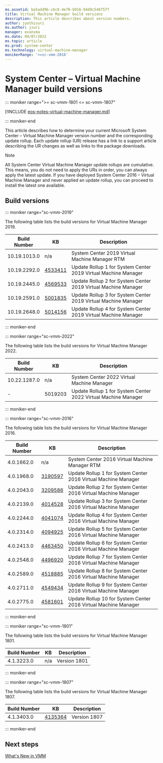 ```yaml
---
ms.assetid: ba5add9b-c6c8-4e70-b916-94d9c548757f
title: Virtual Machine Manager build versions
description: This article describes about version numbers.
author: jyothisuri
ms.author: jsuri
manager: evansma
ms.date: 04/07/2022
ms.topic: article
ms.prod: system-center
ms.technology: virtual-machine-manager
monikerRange: '>=sc-vmm-2016'
---
```


# System Center – Virtual Machine Manager build versions

::: moniker range=">= sc-vmm-1801 <= sc-vmm-1807"

[!INCLUDE [eos-notes-virtual-machine-manager.md](../includes/eos-notes-virtual-machine-manager.md)]

::: moniker-end

This article describes how to determine your current Microsoft System Center – Virtual Machine Manager version number and the corresponding update rollup. Each update rollup (UR) release has a link to a support article describing the UR changes as well as links to the package downloads.

> [!NOTE]
> All System Center Virtual Machine Manager update rollups are cumulative. This means, you do not need to apply the URs in order, you can always apply the latest update. If you have deployed System Center 2016 – Virtual Machine Manager and never applied an update rollup, you can  proceed to install the latest one available.

## Build versions

::: moniker range="sc-vmm-2019"

The following table lists the build versions for Virtual Machine Manager 2019.

| **Build Number** | **KB** |**Description** |
| --- | --- |--- |
| 10.19.1013.0 | n/a | System Center 2019 Virtual Machine Manager RTM     |
| 10.19.2292.0 | [4533411](https://support.microsoft.com/help/4533411/update-rollup-1-for-system-center-virtual-machine-manager-2019) | Update Rollup 1 for System Center 2019 Virtual Machine Manager    |
|10.19.2445.0|[4569533](https://support.microsoft.com/help/4569533)|Update Rollup 2 for System Center 2019 Virtual Machine Manager  |
|10.19.2591.0|[5001835](https://support.microsoft.com/topic/2eea517c-bd0f-dfe8-2c70-28fa4ac6b0c1)|Update Rollup 3 for System Center 2019 Virtual Machine Manager  |
|10.19.2648.0| [5014156](https://support.microsoft.com/topic/update-rollup-4-for-system-center-2019-virtual-machine-manager-045605ba-7de1-4569-bad2-9f7c6ccc42c4) | Update Rollup 4 for System Center 2019 Virtual Machine Manager |


::: moniker-end

::: moniker range="sc-vmm-2022"

The following table lists the build versions for Virtual Machine Manager 2022.

| **Build Number** | **KB** |**Description** |
| --- | --- |--- |
| 10.22.1287.0 | n/a | System Center 2022 Virtual Machine Manager     |
| - | 5019203 | Update Rollup 1 for System Center 2022 Virtual Machine Manager    |
::: moniker-end

::: moniker range="sc-vmm-2016"

The following table lists the build versions for Virtual Machine Manager 2016.

| **Build Number** | **KB** | **Description** |
| --- | --- |--- |
| 4.0.1662.0 | n/a  | System Center 2016 Virtual Machine Manager RTM  |
| 4.0.1968.0  | [3190597](https://support.microsoft.com/kb/3190597) | Update Rollup 1 for System Center 2016 Virtual Machine Manager |
| 4.0.2043.0| [3209586](https://support.microsoft.com/help/3209586/update-rollup-2-for-system-center-2016-virtual-machine-manager) | Update Rollup 2 for System Center 2016 Virtual Machine Manager  |
| 4.0.2139.0| [4014528](https://support.microsoft.com/help/4014528) |  Update Rollup 3 for System Center 2016 Virtual Machine Manager  |
| 4.0.2244.0| [4041074](https://support.microsoft.com/help/4041074) | Update Rollup 4 for System Center 2016 Virtual Machine Manager |
| 4.0.2314.0 |[4094925](https://support.microsoft.com/help/4094925) | Update Rollup 5 for System Center 2016 Virtual Machine Manager  |
| 4.0.2413.0 | [4463450](https://support.microsoft.com/help/4463450) | Update Rollup 6 for System Center 2016 Virtual Machine Manager  |
| 4.0.2548.0	  | [4496920](https://support.microsoft.com/help/4496920) | Update Rollup 7 for System Center 2016 Virtual Machine Manager  |
| 4.0.2589.0  | [4518885](https://support.microsoft.com/help/4518885) | Update Rollup 8 for System Center 2016 Virtual Machine Manager  |
| 4.0.2711.0  | [4549434](https://support.microsoft.com/help/4549434) | Update Rollup 9 for System Center 2016 Virtual Machine Manager  |
| 4.0.2775.0  | [4581601](https://support.microsoft.com/help/4581601) | Update Rollup 10 for System Center 2016 Virtual Machine Manager  |
::: moniker-end

::: moniker range="sc-vmm-1801"

The following table lists the build versions for Virtual Machine Manager 1801.

| **Build Number** | **KB** |**Description** |
| --- | --- |--- |
| 4.1.3223.0 | n/a | Version 1801 |

::: moniker-end

::: moniker range="sc-vmm-1807"

The following table lists the build versions for Virtual Machine Manager 1807.

| **Build Number** | **KB** |**Description** |
| --- | --- |--- |
| 4.1.3403.0 | [4135364](https://support.microsoft.com/help/4135364/system-center-virtual-machine-manager-version-1807) | Version 1807 |

::: moniker-end

## Next steps
[What's New in VMM](whats-new-in-vmm.md)
